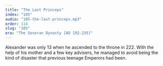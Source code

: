 ```yaml
---
title: "The Last Princeps"
index: "105"
audio: "105-the-last-princeps.mp3"
order: 114
slug: "105"
era: "The Severan Dynasty [AD 192-235]"
---
```


Alexander was only 13 when he ascended to the throne in 222\. With the help of his mother and a few key advisers, he managed to avoid being the kind of disaster that previous teenage Emperors had been.


